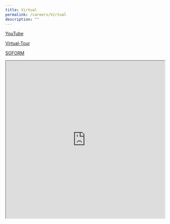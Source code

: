 ```yaml
---
title: Virtual
permalink: /careers/Virtual
description: ""
---
```

[YouTube ](https://youtu.be/OTs-Yb35V2s)

[Virtual-Tour](https://www.cnb.gov.sg/heritage-gallery-virtual-tour/)

[SGFORM](https://form.gov.sg/629dcaccfcba250012b5909b)


<iframe id="iframe" src=https://form.gov.sg/629dcaccfcba250012b5909b style="width:100%;height:500px"></iframe>
